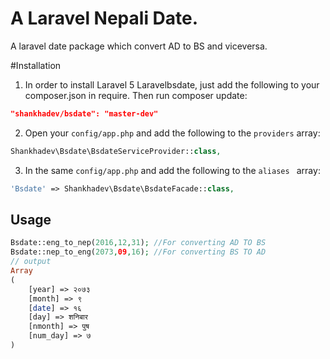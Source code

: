 # A Laravel Nepali Date.

A laravel date package which convert AD to BS and viceversa.

#Installation
1) In order to install Laravel 5 Laravelbsdate, just add the following to your composer.json in require. Then run composer update:

```json
"shankhadev/bsdate": "master-dev"
```

2) Open your `config/app.php` and add the following to the `providers` array:

```php
Shankhadev\Bsdate\BsdateServiceProvider::class,
```

3) In the same `config/app.php` and add the following to the `aliases ` array: 

```php
'Bsdate' => Shankhadev\Bsdate\BsdateFacade::class,
```

## Usage

```php
Bsdate::eng_to_nep(2016,12,31); //For converting AD TO BS
Bsdate::nep_to_eng(2073,09,16); //For converting BS TO AD
// output 
Array
(
    [year] => २०७३
    [month] => ९
    [date] => १६
    [day] => शनिबार
    [nmonth] => पुष
    [num_day] => ७
)
```


